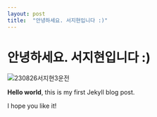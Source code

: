 ```yaml
---
layout: post
title:  "안녕하세요. 서지현입니다 :)"
---
```


# 안녕하세요. 서지현입니다 :)

![230826서지현3운전](../images/2023-09-06-aboutme/230826서지현3운전-3990869-3990882.jpeg)



**Hello world**, this is my first Jekyll blog post.

I hope you like it!
